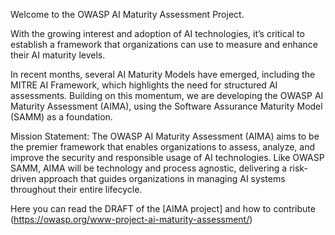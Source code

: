Welcome to the OWASP AI Maturity Assessment Project.

With the growing interest and adoption of AI technologies, it’s critical to establish a framework that organizations can use to measure and enhance their AI maturity levels.

In recent months, several AI Maturity Models have emerged, including the MITRE AI Framework, which highlights the need for structured AI assessments. Building on this momentum, we are developing the OWASP AI Maturity Assessment (AIMA), using the Software Assurance Maturity Model (SAMM) as a foundation.

Mission Statement: The OWASP AI Maturity Assessment (AIMA) aims to be the premier framework that enables organizations to assess, analyze, and improve the security and responsible usage of AI technologies. Like OWASP SAMM, AIMA will be technology and process agnostic, delivering a risk-driven approach that guides organizations in managing AI systems throughout their entire lifecycle.

Here you can read the DRAFT of the [AIMA project] and how to contribute (https://owasp.org/www-project-ai-maturity-assessment/)
